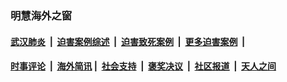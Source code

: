 
### 明慧海外之窗

####  [武汉肺炎](indexes/365.md?t=03030300) &nbsp;|&nbsp;  [迫害案例综述](indexes/328.md?t=03030300) &nbsp;|&nbsp; [迫害致死案例](indexes/277.md?t=03030300)  &nbsp;|&nbsp; [更多迫害案例](indexes/81.md?t=03030300)  &nbsp;|&nbsp; 
####  [时事评论](indexes/19.md?t=03030300) &nbsp;|&nbsp; [海外简讯](indexes/245.md?t=03030300)&nbsp;|&nbsp;  [社会支持](indexes/140.md?t=03030300) &nbsp;|&nbsp; [褒奖决议](indexes/282.md?t=03030300) &nbsp;|&nbsp; [社区报道](indexes/91.md?t=03030300)  &nbsp;|&nbsp; [天人之间](indexes/78.md?t=03030300) 

